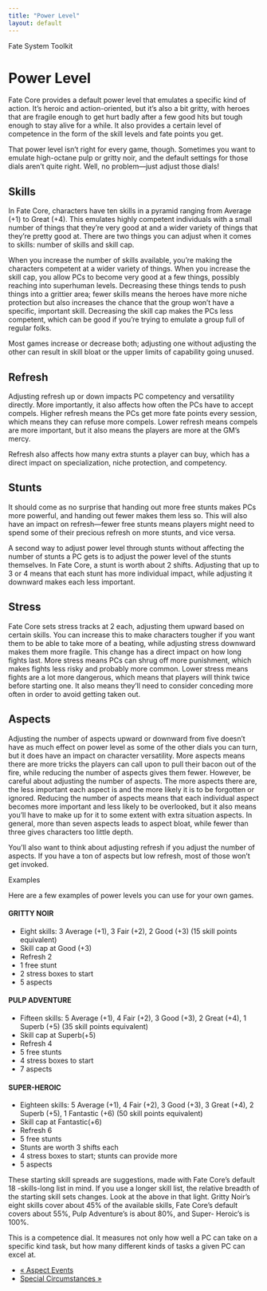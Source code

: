 ```yaml
---
title: "Power Level"
layout: default
---
```

    
Fate System Toolkit

#  Power Level

Fate Core provides a default power level that emulates a specific kind of
action. It’s heroic and action-oriented, but it’s also a bit gritty, with
heroes that are fragile enough to get hurt badly after a few good hits but
tough enough to stay alive for a while. It also provides a certain level of
competence in the form of the skill levels and fate points you get.

That power level isn’t right for every game, though. Sometimes you want to
emulate high-octane pulp or gritty noir, and the default settings for those
dials aren’t quite right. Well, no problem—just adjust those dials!

## Skills

In Fate Core, characters have ten skills in a pyramid ranging from Average
(+1) to Great (+4). This emulates highly competent individuals with a small
number of things that they’re very good at and a wider variety of things that
they’re pretty good at. There are two things you can adjust when it comes to
skills: number of skills and skill cap.

When you increase the number of skills available, you’re making the characters
competent at a wider variety of things. When you increase the skill cap, you
allow PCs to become very good at a few things, possibly reaching into
superhuman levels. Decreasing these things tends to push things into a
grittier area; fewer skills means the heroes have more niche protection but
also increases the chance that the group won’t have a specific, important
skill. Decreasing the skill cap makes the PCs less competent, which can be
good if you’re trying to emulate a group full of regular folks.

Most games increase or decrease both; adjusting one without adjusting the
other can result in skill bloat or the upper limits of capability going
unused.

## Refresh

Adjusting refresh up or down impacts PC competency and versatility directly.
More importantly, it also affects how often the PCs have to accept compels.
Higher refresh means the PCs get more fate points every session, which means
they can refuse more compels. Lower refresh means compels are more important,
but it also means the players are more at the GM’s mercy.

Refresh also affects how many extra stunts a player can buy, which has a
direct impact on specialization, niche protection, and competency.

## Stunts

It should come as no surprise that handing out more free stunts makes PCs more
powerful, and handing out fewer makes them less so. This will also have an
impact on refresh—fewer free stunts means players might need to spend some of
their precious refresh on more stunts, and vice versa.

A second way to adjust power level through stunts without affecting the number
of stunts a PC gets is to adjust the power level of the stunts themselves. In
Fate Core, a stunt is worth about 2 shifts. Adjusting that up to 3 or 4 means
that each stunt has more individual impact, while adjusting it downward makes
each less important.

## Stress

Fate Core sets stress tracks at 2 each, adjusting them upward based on certain
skills. You can increase this to make characters tougher if you want them to
be able to take more of a beating, while adjusting stress downward makes them
more fragile. This change has a direct impact on how long fights last. More
stress means PCs can shrug off more punishment, which makes fights less risky
and probably more common. Lower stress means fights are a lot more dangerous,
which means that players will think twice before starting one. It also means
they’ll need to consider conceding more often in order to avoid getting taken
out.

## Aspects

Adjusting the number of aspects upward or downward from five doesn’t have as
much effect on power level as some of the other dials you can turn, but it
does have an impact on character versatility. More aspects means there are
more tricks the players can call upon to pull their bacon out of the fire,
while reducing the number of aspects gives them fewer. However, be careful
about adjusting the number of aspects. The more aspects there are, the less
important each aspect is and the more likely it is to be forgotten or ignored.
Reducing the number of aspects means that each individual aspect becomes more
important and less likely to be overlooked, but it also means you’ll have to
make up for it to some extent with extra situation aspects. In general, more
than seven aspects leads to aspect bloat, while fewer than three gives
characters too little depth.

You’ll also want to think about adjusting refresh if you adjust the number of
aspects. If you have a ton of aspects but low refresh, most of those won’t get
invoked.

Examples

Here are a few examples of power levels you can use for your own games.

#### GRITTY NOIR

  * Eight skills: 3 Average (+1), 3 Fair (+2), 2 Good (+3) (15 skill points equivalent)
  * Skill cap at Good (+3)
  * Refresh 2
  * 1 free stunt
  * 2 stress boxes to start
  * 5 aspects

#### PULP ADVENTURE

  * Fifteen skills: 5 Average (+1), 4 Fair (+2), 3 Good (+3), 2 Great (+4), 1 Superb (+5) (35 skill points equivalent)
  * Skill cap at Superb(+5)
  * Refresh 4
  * 5 free stunts
  * 4 stress boxes to start
  * 7 aspects

#### SUPER-HEROIC

  * Eighteen skills: 5 Average (+1), 4 Fair (+2), 3 Good (+3), 3 Great (+4), 2 Superb (+5), 1 Fantastic (+6) (50 skill points equivalent)
  * Skill cap at Fantastic(+6)
  * Refresh 6
  * 5 free stunts
  * Stunts are worth 3 shifts each
  * 4 stress boxes to start; stunts can provide more
  * 5 aspects

These starting skill spreads are suggestions, made with Fate Core’s default 18
-skills-long list in mind. If you use a longer skill list, the relative
breadth of the starting skill sets changes. Look at the above in that light.
Gritty Noir’s eight skills cover about 45% of the available skills, Fate
Core’s default covers about 55%, Pulp Adventure’s is about 80%, and Super-
Heroic’s is 100%.

This is a competence dial. It measures not only how well a PC can take on a
specific kind task, but how many different kinds of tasks a given PC can excel
at.

  * [« Aspect Events](/fate-system-toolkit/aspect-events)
  * [Special Circumstances »](/fate-system-toolkit/special-circumstances)

